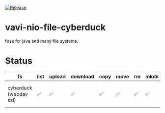[![Release](https://jitpack.io/v/umjammer/vavi-nio-file-cyberduck.svg)](https://jitpack.io/#umjammer/vavi-nio-file-cyberduck)

# vavi-nio-file-cyberduck

fuse for java and many file systems.

# Status

| fs                     | list | upload | download | copy | move | rm | mkdir | cache | watch | library |
|------------------------|------|--------|----------|------|------|----|-------|-------|-------|---------|
| cyberduck (webdav ssl) | ✅    | ✅     | ✅       | ✅   | ✅   | ✅ | ✅    | ✅    |       | [vavi-nio-file-cyberduck](https://github.com/umjammer/vavi-nio-file-cyberduck), [cyberduck](https://github.com/iterate-ch/cyberduck) |
